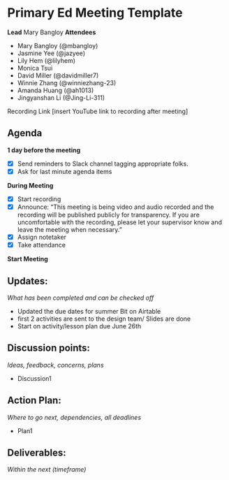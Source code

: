 # Primary Ed Meeting Template
**Lead**
Mary Bangloy 
**Attendees**
* Mary Bangloy (@mbangloy) 
* Jasmine Yee (@jazyee) 
* Lily Hem (@lilyhem) 
* Monica Tsui 
* David Miller (@davidmiller7)
* Winnie Zhang (@winniezhang-23)
* Amanda Huang (@ah1013)
* Jingyanshan Li (@Jing-Li-311) 

Recording Link
[insert YouTube link to recording after meeting]

## Agenda
**1 day before the meeting**
- [x] Send reminders to Slack channel tagging appropriate folks. 
- [x] Ask for last minute agenda items

**During Meeting**
- [x] Start recording
- [x] Announce:
“This meeting is being video and audio recorded and the recording will be published publicly for transparency. If you are uncomfortable with the recording, please let your supervisor know and leave the meeting when necessary.”
- [x] Assign notetaker
- [x] Take attendance

**Start Meeting**

## Updates:
*What has been completed and can be checked off*
* Updated the due dates for summer Bit on Airtable 
* first 2 activities are sent to the design team/ Slides are done 
* Start on activity/lesson plan due June 26th 

## Discussion points:
*Ideas, feedback, concerns, plans*
* Discussion1

## Action Plan:
*Where to go next, dependencies, all deadlines*
* Plan1

## Deliverables:
*Within the next (timeframe)*

